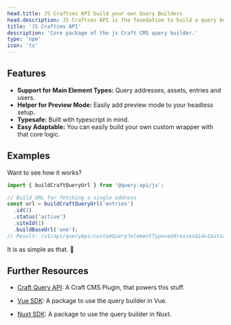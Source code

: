 ```yaml
---
head.title: JS Craftcms API build your own Query Builders
head.description: JS Craftcms API is the foundation to build a query builder for Craft CMS with your preferred JavaScript framework.
title: 'JS Craftcms API'
description: 'Core package of the js Craft CMS query builder.'
type: 'npm'
icon: 'ts'
---
```


## Features
- **Support for Main Element Types:** Query addresses, assets, entries and users.
- **Helper for Preview Mode:** Easily add preview mode to your headless setup.
- **Typesafe:** Built with typescript in mind.
- **Easy Adaptable:** You can easily build your own custom wrapper with that core logic.

## Examples

Want to see how it works?

```ts [app.ts]
import { buildCraftQueryUrl } from '@query-api/js';

// Build URL for fetching a single address
const url = buildCraftQueryUrl('entries')
  .id(1)
  .status('active')
  .siteId(1)
  .buildBaseUrl('one');
// Result: /v1/api/queryApi/customQuery?elementType=addresses&id=1&status=active&siteId=1&one=1
```

It is as simple as that. 🚀 

## Further Resources

- [Craft Query API](/libraries/craft-query-api): A Craft CMS Plugin, that powers this stuff.

- [Vue SDK](/libraries/vue-craftcms): A package to use the query builder in Vue.

- [Nuxt SDK](/libraries/nuxt-craftcms): A package to use the query builder in Nuxt.